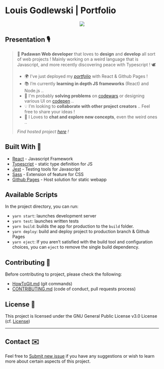 # Louis Godlewski | Portfolio

<p align='center'> <a target='blank' href='https://louiiuol.github.io/louiiuol/' ><img src='../resources/intro.gif' /></a> </p>

## Presentation 🎙

> 🚀 **Padawan Web developer** that loves to **design** and **develop** all sort of web projects ! Mainly working on a weird language that is Javascript, and  more recently discovering peace with Typescript ! 🕊
>
> - 🌍 I've just deployed my *[portfolio](https://louiiuol.github.io/louiiuol/)* with React & Github Pages !
> - 📚 I’m currently **learning in depth JS frameworks** (React) and Node.js ..
> - 🎨 I'm probably **solving problems** on [codewars](https://www.codewars.com/users/louiiuol/completed) or designing various UI on [codepen](https://codepen.io/louiiuol) ..
> - 💡 I’m looking to **collaborate with other project creators** .. Feel free to share your ideas !
> - 🤔 I Loves to **chat and explore new concepts**, even the weird ones ..
>
> *Find hosted project [here](https://louiiuol.github.io/louiiuol/) !*

## Built With 🚀

- [React](https://reactjs.org/) - Javascript Framework
- [Typescript](https://www.typescriptlang.org/) - static type definition for JS
- [Jest](https://jestjs.io/) - Testing tools for Javascript
- [Sass](https://sass-lang.com/) - Extension of feature for CSS
- [Github Pages](https://pages.github.com/) - Host solution for static webapp

## Available Scripts

In the project directory, you can run:

- `yarn start`: launches development server
- `yarn test`: launches written tests
- `yarn build`: builds the app for production to the `build` folder.
- `yarn deploy`: build and deploy project to production branch & Github Pages
- `yarn eject`: If you aren’t satisfied with the build tool and configuration choices, you can `eject` to remove the single build dependency.

## Contributing 🙌

Before contributing to project, please check the following:

- [HowToGit.md](https://gist.github.com/louiiuol/2697f8217853689fef9173e4eaad5386#versioning-how-to-git) (git commands)
- [CONTRIBUTING.md](https://gist.github.com/louiiuol/f1ca9436c877c85f39f20e683ed64156) (code of conduct, pull requests process)

## License 💼

This project is licensed under the GNU General Public License v3.0 License (cf. [License](LICENSE.md))

***

## Contact ✉️

Feel free to [Submit new issue](https://github.com/louiiuol/louiiuol/issues) if you have any suggestions or wish to learn more about certain aspects of this project.
